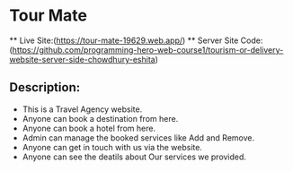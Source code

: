 # Tour Mate

** Live Site:(https://tour-mate-19629.web.app/)
** Server Site Code:(https://github.com/programming-hero-web-course1/tourism-or-delivery-website-server-side-chowdhury-eshita)

## Description:
- This is a Travel Agency website.
- Anyone can book a destination from here.
- Anyone can book a hotel from here.
- Admin can manage the booked services like Add and Remove.
- Anyone can get in touch with us via the website.
- Anyone can see the deatils about Our services we provided.